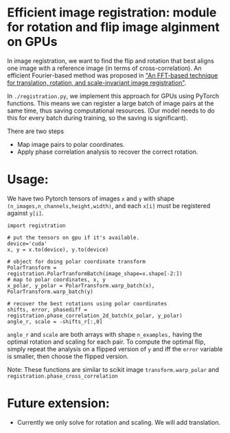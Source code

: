 # Efficient image registration: module for rotation and flip image alginment on GPUs

In image registration, we want to find the flip and rotation that best aligns one image with a reference image (in terms of cross-correlation). An efficient Fourier-based method was proposed in  ["An FFT-based technique for translation, rotation, and scale-invariant image registration"](https://ieeexplore.ieee.org/abstract/document/506761). 

In `./registration.py`, we implement this approach for GPUs using PyTorch functions. This means we can register a large batch of image pairs at the same time, thus saving computational resources. (Our model needs to do this for every batch during training, so the saving is significant). 

There are two steps
- Map image pairs to polar coordinates. 
- Apply phase correlation analysis to recover the correct rotation.

# Usage:
We have two Pytorch tensors of images `x` and `y` with shape `(n_images,n_channels,height,width)`, and each `x[i]` must be registered against `y[i]`.
```
import registration

# put the tensors on gpu if it's available. 
device='cuda'  
x, y = x.to(device), y.to(device)

# object for doing polar coordinate transform
PolarTransform = registration.PolarTranformBatch(image_shape=x.shape[-2:])
# map to polar coordinates, x, y
x_polar, y_polar = PolarTransform.warp_batch(x), PolarTransform.warp_batch(y)

# recover the best rotations using polar coordinates 
shifts, error, phasediff = registration.phase_correlation_2d_batch(x_polar, y_polar)
angle_r, scale = -shifts_r[:,0]
```

`angle_r` and `scale` are both arrays with shape `n_examples,` having the optimal rotation and scaling for each pair. To compute the optimal flip, simply repeat the analysis on a flipped version of `y` and iff the `error` variable is smaller, then choose the flipped version. 

Note: These functions are similar to scikit image `transform.warp_polar` and `registration.phase_cross_correlation`

# Future extension:
- Currently we only solve for rotation and scaling. We will add translation. 
